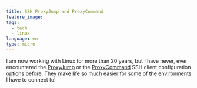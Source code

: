```yaml
---
title: SSH ProxyJump and ProxyCommand
feature_image:
tags: 
  - tech
  - linux
language: en
type: micro
---
```


I am now working with Linux for more than 20 years, but I have never, ever encountered the [ProxyJump](https://www.tecmint.com/access-linux-server-using-a-jump-host/) or the [ProxyCommand](https://ma.ttias.be/use-jumphost-ssh-client-configurations/) SSH client configuration options before. They make life so much easier for some of the environments I have to connect to!
